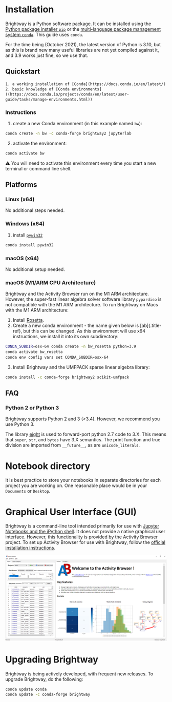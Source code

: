 # Installation

Brightway is a Python software package. It can be installed using the [Python package installer `pip`](https://pypi.org/project/pip/) or the [multi-language package management system `conda`](https://docs.conda.io/en/latest/). This guide uses `conda`.

For the time being (October 2021), the latest version of Python is 3.10, but as this is brand new many useful libraries are not yet compiled against it, and 3.9 works just fine, so we use that.

## Quickstart

```{admonition} Prerequisites
1. a working installation of [Conda](https://docs.conda.io/en/latest/)
2. basic knowledge of [Conda environments]((https://docs.conda.io/projects/conda/en/latest/user-guide/tasks/manage-environments.html))
```

### Instructions

1. create a new Conda environment (in this example named `bw`):

``` bash
conda create -n bw -c conda-forge brightway2 jupyterlab
```

2.  activate the environment:

``` bash
conda activate bw
```

⚠️ You will need to activate this environment every time you start a new
terminal or command line shell.

## Platforms

### Linux (x64)

No additional steps needed.
### Windows (x64)

1. install [`pywin32`](https://pypi.org/project/pywin32/)

``` bash
conda install pywin32
```
### macOS (x64)

No additional setup needed.
### macOS (M1/ARM CPU Architecture)

Brightway and the Activity Browser run on the M1 ARM architecture. However, the super-fast linear algebra solver software library `pypardiso` is not compatible with the M1 ARM architecture. To run Brightway on Macs with the M1 ARM architecture:

1.  Install [Rosetta](https://support.apple.com/en-us/HT211861).
2.  Create a new conda environment - the name given below is
    [ab]{.title-ref}, but this can be changed. As this environment will
    use x64 instructions, we install it into its own subdirectory:

``` bash
CONDA_SUBDIR=osx-64 conda create -n bw_rosetta python=3.9
conda activate bw_rosetta
conda env config vars set CONDA_SUBDIR=osx-64
```

3.  Install Brightway and the UMFPACK sparse linear algebra library:

``` bash
conda install -c conda-forge brightway2 scikit-umfpack
```

## FAQ

### Python 2 or Python 3

Brightway supports Python 2 and 3 (>3.4). However, we recommend you use Python 3. 

The library [eight](https://github.com/kislyuk/eight) is used to
forward-port python 2.7 code to 3.X. This means that `super`, `str`, and
`bytes` have 3.X semantics. The print function and true division are
imported from `__future__`, as are `unicode_literals`.

# Notebook directory

It is best practice to store your notebooks in separate directories for
each project you are working on. One reasonable place would be in your
`Documents` or `Desktop`.

# Graphical User Interface (GUI)

Brightway is a command-line tool intended primarily for use with [Jupyter Notebooks and the iPython shell](https://jupyter.org/). It does not provide a native graphical user interface. However, this functionality is provided by the Activity Browser project. To set up Activity Browser for use with Brightway, follow the [official installation instructions](https://github.com/LCA-ActivityBrowser/activity-browser#installation).

![image](images/activity-browser-new.png)

# Upgrading Brightway

Brightway is being actively developed, with frequent new releases. To upgrade Brightway, do the following:

``` bash
conda update conda
conda update -c conda-forge brightway
```